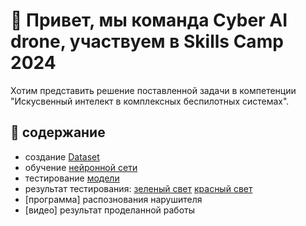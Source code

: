 # 👋 Привет, мы команда Cyber AI drone, участвуем в Skills Camp 2024

Хотим представить решение поставленной задачи в компетенции "Искусвенный интелект в комплексных беспилотных системах".
## 📖 содержание
* создание [Dataset](https://github.com/Artem1557/hackathon_skills_camp_2024/blob/main/Cyber_AI_drone/Data_Cyber_AI_drone.zip)
* обучение [нейронной сети](https://github.com/Artem1557/hackathon_skills_camp_2024/blob/main/Cyber_AI_drone/Model_Cyber_AI_drone.pt)
* тестирование [модели](https://github.com/Artem1557/hackathon_skills_camp_2024/blob/main/Cyber_AI_drone/Test_Cyber_AI_drone.py)
* результат тестирования: [зеленый свет](https://github.com/Artem1557/hackathon_skills_camp_2024/blob/main/Cyber_AI_drone/Result_Cyber_AI_drone.jpeg) [красный свет](https://github.com/Artem1557/hackathon_skills_camp_2024/blob/main/Cyber_AI_drone/Result_Cyber_AI_drone_1.jpeg)
* [программа] распознования нарушителя
* [видео] результат проделанной работы


